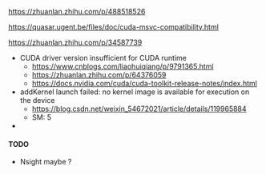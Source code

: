 https://zhuanlan.zhihu.com/p/488518526

https://quasar.ugent.be/files/doc/cuda-msvc-compatibility.html

https://zhuanlan.zhihu.com/p/34587739

- CUDA driver version insufficient for CUDA runtime
  - https://www.cnblogs.com/liaohuiqiang/p/9791365.html
  - https://zhuanlan.zhihu.com/p/64376059
  - https://docs.nvidia.com/cuda/cuda-toolkit-release-notes/index.html
- addKernel launch failed: no kernel image is available for execution on the device
  - https://blog.csdn.net/weixin_54672021/article/details/119965884
  - SM: 5
- 



#### TODO

- Nsight maybe ?